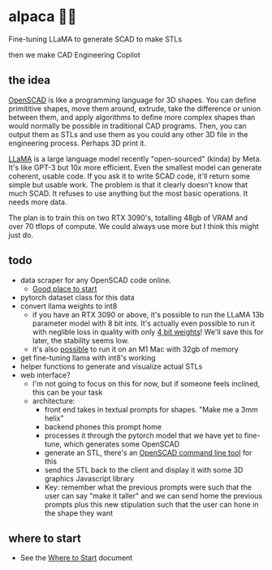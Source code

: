 # alpaca 🔧🦙
Fine-tuning LLaMA to generate SCAD to make STLs

then we make CAD Engineering Copilot

## the idea
[OpenSCAD](https://openscad.org/) is like a programming language for 3D shapes. You can define primititive shapes, move them around, extrude, take the difference or union between them, and apply algorithms to define more complex shapes than would normally be possible in traditional CAD programs. Then, you can output them as STLs and use them as you could any other 3D file in the engineering process. Perhaps 3D print it.

[LLaMA](https://github.com/facebookresearch/llama) is a large language model recently "open-sourced" (kinda) by Meta. It's like GPT-3 but 10x more efficient. Even the smallest model can generate coherent, usable code. If you ask it to write SCAD code, it'll return some simple but usable work. The problem is that it clearly doesn't know that much SCAD. It refuses to use anything but the most basic operations. It needs more data.

The plan is to train this on two RTX 3090's, totalling 48gb of VRAM and over 70 tflops of compute. We could always use more but I think this might just do.

## todo
- data scraper for any OpenSCAD code online.
  - [Good place to start](https://openscad.org/gallery.html)
- pytorch dataset class for this data
- convert llama weights to int8
  - if you have an RTX 3090 or above, it's possible to run the LLaMA 13b parameter model with 8 bit ints. It's actually even possible to run it with neglible loss in quality with only [4 bit weights](https://rentry.org/llama-tard-v2#bonus-4-4bit-llama-basic-setup)! We'll save this for later, the stability seems low.
  - it's also [possible](https://github.com/ggerganov/llama.cpp) to run it on an M1 Mac with 32gb of memory
- get fine-tuning llama with int8's working
- helper functions to generate and visualize actual STLs
- web interface?
  - I'm not going to focus on this for now, but if someone feels inclined, this can be your task
  - architecture:
    - front end takes in textual prompts for shapes. "Make me a 3mm helix"
    - backend phones this prompt home
    - processes it through the pytorch model that we have yet to fine-tune, which generates some OpenSCAD
    - generate an STL, there's an [OpenSCAD command line tool](https://files.openscad.org/documentation/manual/Using_OpenSCAD_in_a_command_line_environment.html) for this
    - send the STL back to the client and display it with some 3D graphics Javascript library
    - Key: remember what the previous prompts were such that the user can say "make it taller" and we can send home the previous prompts plus this new stipulation such that the user can hone in the shape they want

## where to start
- See the [Where to Start](https://github.com/spencerhhubert/alpaca/blob/main/assets/where_to_start.md) document
